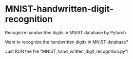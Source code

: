 # MNIST-handwritten-digit-recognition
Recognize handwritten digits in MNIST database by Pytorch

Want to recognize the handwritten digits in MNIST database?

Just RUN the file "MNIST_hand_written_digit_recognition.py"!
